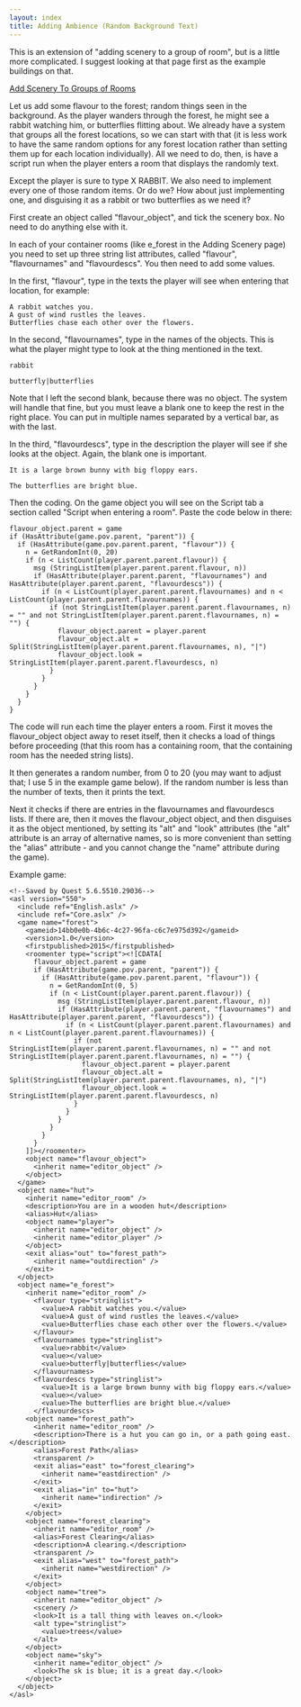 ```yaml
---
layout: index
title: Adding Ambience (Random Background Text)
---
```



This is an extension of "adding scenery to a group of room", but is a little more complicated. I suggest looking at that page first as the example buildings on that.

[Add Scenery To Groups of Rooms](scenery.html)

Let us add some flavour to the forest; random things seen in the background. As the player wanders through the forest, he might see a rabbit watching him, or butterflies flitting about. We already have a system that groups all the forest locations, so we can start with that (it is less work to have the same random options for any forest location rather than setting them up for each location individually). All we need to do, then, is have a script run when the player enters a room that displays the randomly text.

Except the player is sure to type X RABBIT. We also need to implement every one of those random items. Or do we? How about just implementing one, and disguising it as a rabbit or two butterflies as we need it?

First create an object called "flavour_object", and tick the scenery box. No need to do anything else with it.

In each of your container rooms (like e_forest in the Adding Scenery page) you need to set up three string list attributes, called "flavour", "flavournames" and "flavourdescs". You then need to add some values.

In the first, "flavour", type in the texts the player will see when entering that location, for example:

    A rabbit watches you.
    A gust of wind rustles the leaves.
    Butterflies chase each other over the flowers.

In the second, "flavournames", type in the names of the objects. This is what the player might type to look at the thing mentioned in the text.

    rabbit
    
    butterfly|butterflies

Note that I left the second blank, because there was no object. The system will handle that fine, but you must leave a blank one to keep the rest in the right place. You can put in multiple names separated by a vertical bar, as with the last.

In the third, "flavourdescs", type in the description the player will see if she looks at the object. Again, the blank one is important.

    It is a large brown bunny with big floppy ears.
    
    The butterflies are bright blue.

Then the coding. On the game object you will see on the Script tab a section called "Script when entering a room". Paste the code below in there:

    flavour_object.parent = game
    if (HasAttribute(game.pov.parent, "parent")) {
      if (HasAttribute(game.pov.parent.parent, "flavour")) {
        n = GetRandomInt(0, 20)
        if (n < ListCount(player.parent.parent.flavour)) {
          msg (StringListItem(player.parent.parent.flavour, n))
          if (HasAttribute(player.parent.parent, "flavournames") and HasAttribute(player.parent.parent, "flavourdescs")) {
            if (n < ListCount(player.parent.parent.flavournames) and n < ListCount(player.parent.parent.flavournames)) {
              if (not StringListItem(player.parent.parent.flavournames, n) = "" and not StringListItem(player.parent.parent.flavournames, n) = "") {
                flavour_object.parent = player.parent
                flavour_object.alt = Split(StringListItem(player.parent.parent.flavournames, n), "|")
                flavour_object.look = StringListItem(player.parent.parent.flavourdescs, n)
              }
            }
          }
        }
      }
    }

The code will run each time the player enters a room. First it moves the flavour_object object away to reset itself, then it checks a load of things before proceeding (that this room has a containing room, that the containing room has the needed string lists).

It then generates a random number, from 0 to 20 (you may want to adjust that; I use 5 in the example game below). If the random number is less than the number of texts, then it prints the text.

Next it checks if there are entries in the flavournames and flavourdescs lists. If there are, then it moves the flavour_object object, and then disguises it as the object mentioned, by setting its "alt" and "look" attributes (the "alt" attribute is an array of alternative names, so is more convenient than setting the "alias" attribute - and you cannot change the "name" attribute during the game).

Example game:

    <!--Saved by Quest 5.6.5510.29036-->
    <asl version="550">
      <include ref="English.aslx" />
      <include ref="Core.aslx" />
      <game name="forest">
        <gameid>14bb0e0b-4b6c-4c27-96fa-c6c7e975d392</gameid>
        <version>1.0</version>
        <firstpublished>2015</firstpublished>
        <roomenter type="script"><![CDATA[
          flavour_object.parent = game
          if (HasAttribute(game.pov.parent, "parent")) {
            if (HasAttribute(game.pov.parent.parent, "flavour")) {
              n = GetRandomInt(0, 5)
              if (n < ListCount(player.parent.parent.flavour)) {
                msg (StringListItem(player.parent.parent.flavour, n))
                if (HasAttribute(player.parent.parent, "flavournames") and HasAttribute(player.parent.parent, "flavourdescs")) {
                  if (n < ListCount(player.parent.parent.flavournames) and n < ListCount(player.parent.parent.flavournames)) {
                    if (not StringListItem(player.parent.parent.flavournames, n) = "" and not StringListItem(player.parent.parent.flavournames, n) = "") {
                      flavour_object.parent = player.parent
                      flavour_object.alt = Split(StringListItem(player.parent.parent.flavournames, n), "|")
                      flavour_object.look = StringListItem(player.parent.parent.flavourdescs, n)
                    }
                  }
                }
              }
            }
          }
        ]]></roomenter>
        <object name="flavour_object">
          <inherit name="editor_object" />
        </object>
      </game>
      <object name="hut">
        <inherit name="editor_room" />
        <description>You are in a wooden hut</description>
        <alias>Hut</alias>
        <object name="player">
          <inherit name="editor_object" />
          <inherit name="editor_player" />
        </object>
        <exit alias="out" to="forest_path">
          <inherit name="outdirection" />
        </exit>
      </object>
      <object name="e_forest">
        <inherit name="editor_room" />
          <flavour type="stringlist">
            <value>A rabbit watches you.</value>
            <value>A gust of wind rustles the leaves.</value>
            <value>Butterflies chase each other over the flowers.</value>
          </flavour>
          <flavournames type="stringlist">
            <value>rabbit</value>
            <value></value>
            <value>butterfly|butterflies</value>
          </flavournames>
          <flavourdescs type="stringlist">
            <value>It is a large brown bunny with big floppy ears.</value>
            <value></value>
            <value>The butterflies are bright blue.</value>
          </flavourdescs>
        <object name="forest_path">
          <inherit name="editor_room" />
          <description>There is a hut you can go in, or a path going east.</description>
          <alias>Forest Path</alias>
          <transparent />
          <exit alias="east" to="forest_clearing">
            <inherit name="eastdirection" />
          </exit>
          <exit alias="in" to="hut">
            <inherit name="indirection" />
          </exit>
        </object>
        <object name="forest_clearing">
          <inherit name="editor_room" />
          <alias>Forest Clearing</alias>
          <description>A clearing.</description>
          <transparent />
          <exit alias="west" to="forest_path">
            <inherit name="westdirection" />
          </exit>
        </object>
        <object name="tree">
          <inherit name="editor_object" />
          <scenery />
          <look>It is a tall thing with leaves on.</look>
          <alt type="stringlist">
            <value>trees</value>
          </alt>
        </object>
        <object name="sky">
          <inherit name="editor_object" />
          <look>The sk is blue; it is a great day.</look>
        </object>
      </object>
    </asl>
